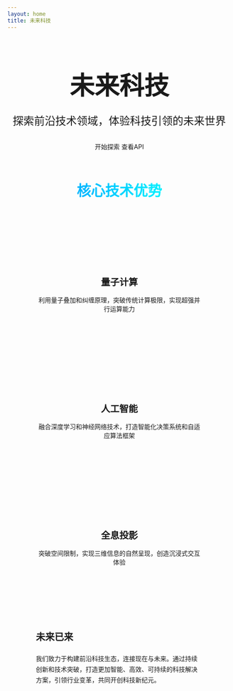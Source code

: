 ```yaml
---
layout: home
title: 未来科技
---
```


<ParticleBackground></ParticleBackground>

<div class="tech-background"></div>

<TechHero>
  <div style="text-align: center">
    <h1 class="neon-text" style="font-size: 3.5rem; margin-bottom: 1rem">未来科技</h1>
    <p style="font-size: 1.5rem; margin-bottom: 2rem; max-width: 800px; margin-left: auto; margin-right: auto">
      探索前沿技术领域，体验科技引领的未来世界
    </p>
    <div class="action-buttons" style="margin-top: 2rem;">
      <NeonButton href="/markdown-examples" outlined>开始探索</NeonButton>
      <NeonButton href="/api-examples">查看API</NeonButton>
    </div>
  </div>
</TechHero>

<div class="tech-section" style="max-width: 1200px; margin: 4rem auto; padding: 0 2rem;">
  <h2 style="text-align: center; margin-bottom: 3rem; position: relative;" class="section-title">
    <span style="position: relative; z-index: 1; background: linear-gradient(90deg, #00b4ff, #00f0ff); -webkit-background-clip: text; color: transparent; font-size: 2rem;">
      核心技术优势
    </span>
  </h2>
  
  <div class="feature-grid" style="display: grid; grid-template-columns: repeat(auto-fill, minmax(300px, 1fr)); gap: 2rem;">
    <div class="tech-card tech-hover" style="padding: 2rem;">
      <div style="text-align: center; margin-bottom: 1.5rem;">
        <div class="default-icon" style="margin: 0 auto; width: 60px; height: 60px;"></div>
      </div>
      <h3 style="text-align: center; margin-bottom: 1rem; color: var(--vp-c-text-dark); font-size: 1.3rem;">量子计算</h3>
      <p style="text-align: center; color: var(--vp-c-text-light);">
        利用量子叠加和纠缠原理，突破传统计算极限，实现超强并行运算能力
      </p>
    </div>
    <div class="tech-card tech-hover glowing-border" style="padding: 2rem;">
      <div style="text-align: center; margin-bottom: 1.5rem;">
        <div class="default-icon" style="margin: 0 auto; width: 60px; height: 60px;"></div>
      </div>
      <h3 style="text-align: center; margin-bottom: 1rem; color: var(--vp-c-text-dark); font-size: 1.3rem;">人工智能</h3>
      <p style="text-align: center; color: var(--vp-c-text-light);">
        融合深度学习和神经网络技术，打造智能化决策系统和自适应算法框架
      </p>
    </div>
    <div class="tech-card tech-hover" style="padding: 2rem;">
      <div style="text-align: center; margin-bottom: 1.5rem;">
        <div class="default-icon" style="margin: 0 auto; width: 60px; height: 60px;"></div>
      </div>
      <h3 style="text-align: center; margin-bottom: 1rem; color: var(--vp-c-text-dark); font-size: 1.3rem;">全息投影</h3>
      <p style="text-align: center; color: var(--vp-c-text-light);">
        突破空间限制，实现三维信息的自然呈现，创造沉浸式交互体验
      </p>
    </div>
  </div>
</div>

<div class="tech-section" style="max-width: 1200px; margin: 4rem auto; padding: 0 2rem;">
  <div class="tech-card glowing-border" style="padding: 2rem; margin-bottom: 3rem;">
    <h2 style="margin-top: 0; margin-bottom: 1.5rem; color: var(--vp-c-text-dark);">未来已来</h2>
    <p style="margin-bottom: 0; line-height: 1.7;">
      我们致力于构建前沿科技生态，连接现在与未来。通过持续创新和技术突破，打造更加智能、高效、可持续的科技解决方案，引领行业变革，共同开创科技新纪元。
    </p>
  </div>
</div>
